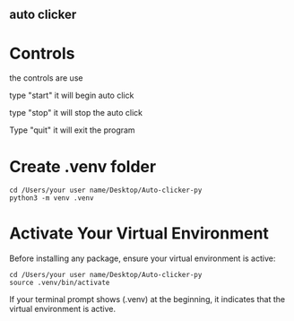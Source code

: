 ## auto clicker 

# Controls
the controls are use 

type "start" it will begin auto click

type "stop" it will stop the auto click

Type "quit" it will exit the program

# Create .venv folder
```badh
cd /Users/your user name/Desktop/Auto-clicker-py
python3 -m venv .venv
```

# Activate Your Virtual Environment
Before installing any package, ensure your virtual environment is active:
```badh
cd /Users/your user name/Desktop/Auto-clicker-py
source .venv/bin/activate
```
If your terminal prompt shows (.venv) at the beginning, it indicates that the virtual environment is active.
